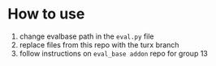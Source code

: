 # How to use

1. change evalbase path in the `eval.py` file
2. replace files from this repo with the turx branch
3. follow instructions on `eval_base addon` repo for group 13
